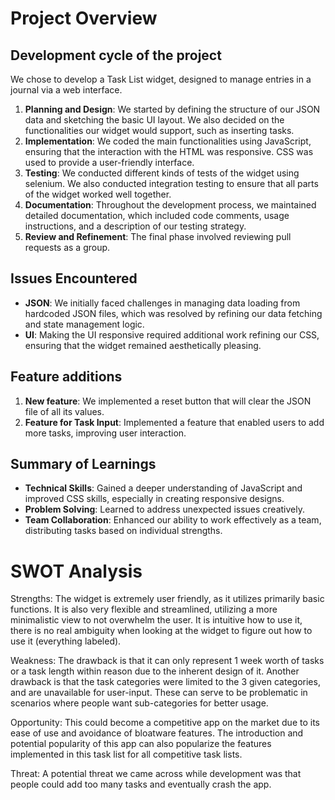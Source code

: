 # Project Overview

## Development cycle of the project

We chose to develop a Task List widget, designed to manage entries in a journal via a web interface.

1. **Planning and Design**: We started by defining the structure of our JSON data and sketching the basic UI layout. We also decided on the functionalities our widget would support, such as inserting tasks.
2. **Implementation**: We coded the main functionalities using JavaScript, ensuring that the interaction with the HTML was responsive. CSS was used to provide a user-friendly interface.
3. **Testing**: We conducted different kinds of tests of the widget using selenium. We also conducted integration testing to ensure that all parts of the widget worked well together.
4. **Documentation**: Throughout the development process, we maintained detailed documentation, which included code comments, usage instructions, and a description of our testing strategy.
5. **Review and Refinement**: The final phase involved reviewing pull requests as a group. 

## Issues Encountered

- **JSON**: We initially faced challenges in managing data loading from hardcoded JSON files, which was resolved by refining our data fetching and state management logic.
- **UI**: Making the UI responsive required additional work refining our CSS, ensuring that the widget remained aesthetically pleasing.

## Feature additions

1. **New feature**: We implemented a reset button that will clear the JSON file of all its values.
2. **Feature for Task Input**: Implemented a feature that enabled users to add more tasks, improving user interaction.

## Summary of Learnings
- **Technical Skills**: Gained a deeper understanding of JavaScript and improved CSS skills, especially in creating responsive designs.
- **Problem Solving**: Learned to address unexpected issues creatively.
- **Team Collaboration**: Enhanced our ability to work effectively as a team, distributing tasks based on individual strengths.

# SWOT Analysis
Strengths: The widget is extremely user friendly, as it utilizes primarily basic functions. It is also very flexible and streamlined, utilizing a more minimalistic view to not overwhelm the user. It is intuitive how to use it, there is no real ambiguity when looking at the widget to figure out how to use it (everything labeled).
  <br/>
  
Weakness: The drawback is that it can only represent 1 week worth of tasks or a task length within reason due to the inherent design of it. Another drawback is that the task categories were limited to the 3 given categories, and are unavailable for user-input. These can serve to be problematic in scenarios where people want sub-categories for better usage.
 <br/>
 
Opportunity: This could become a competitive app on the market due to its ease of use and avoidance of bloatware features. The introduction and potential popularity of this app can also popularize the features implemented in this task list for all competitive task lists.
 <br/>
 
Threat: A potential threat we came across while development was that people could add too many tasks and eventually crash the app.
 <br/>

